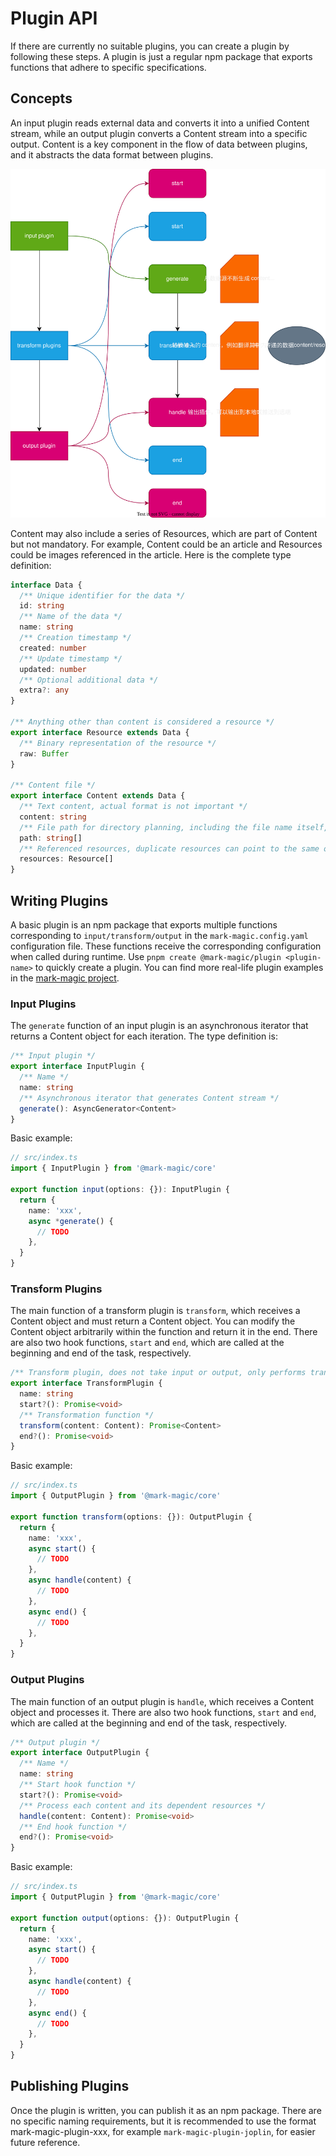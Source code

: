 # Plugin API

If there are currently no suitable plugins, you can create a plugin by following these steps. A plugin is just a regular npm package that exports functions that adhere to specific specifications.

## Concepts

An input plugin reads external data and converts it into a unified Content stream, while an output plugin converts a Content stream into a specific output. Content is a key component in the flow of data between plugins, and it abstracts the data format between plugins.

![plugin-hooks](./resources/plugin-hooks.drawio.svg)

Content may also include a series of Resources, which are part of Content but not mandatory. For example, Content could be an article and Resources could be images referenced in the article. Here is the complete type definition:

```ts
interface Data {
  /** Unique identifier for the data */
  id: string
  /** Name of the data */
  name: string
  /** Creation timestamp */
  created: number
  /** Update timestamp */
  updated: number
  /** Optional additional data */
  extra?: any
}

/** Anything other than content is considered a resource */
export interface Resource extends Data {
  /** Binary representation of the resource */
  raw: Buffer
}

/** Content file */
export interface Content extends Data {
  /** Text content, actual format is not important */
  content: string
  /** File path for directory planning, including the file name itself, e.g., books/01/001.md */
  path: string[]
  /** Referenced resources, duplicate resources can point to the same one */
  resources: Resource[]
}
```

## Writing Plugins

A basic plugin is an npm package that exports multiple functions corresponding to `input/transform/output` in the `mark-magic.config.yaml` configuration file. These functions receive the corresponding configuration when called during runtime.
Use `pnpm create @mark-magic/plugin <plugin-name>` to quickly create a plugin. You can find more real-life plugin examples in the [mark-magic project](https://github.com/mark-magic/mark-magic/tree/main/packages).

### Input Plugins

The `generate` function of an input plugin is an asynchronous iterator that returns a Content object for each iteration. The type definition is:

```ts
/** Input plugin */
export interface InputPlugin {
  /** Name */
  name: string
  /** Asynchronous iterator that generates Content stream */
  generate(): AsyncGenerator<Content>
}
```

Basic example:

```ts
// src/index.ts
import { InputPlugin } from '@mark-magic/core'

export function input(options: {}): InputPlugin {
  return {
    name: 'xxx',
    async *generate() {
      // TODO
    },
  }
}
```

### Transform Plugins

The main function of a transform plugin is `transform`, which receives a Content object and must return a Content object. You can modify the Content object arbitrarily within the function and return it in the end. There are also two hook functions, `start` and `end`, which are called at the beginning and end of the task, respectively.

```ts
/** Transform plugin, does not take input or output, only performs transformations on Content in the stream */
export interface TransformPlugin {
  name: string
  start?(): Promise<void>
  /** Transformation function */
  transform(content: Content): Promise<Content>
  end?(): Promise<void>
}
```

Basic example:

```ts
// src/index.ts
import { OutputPlugin } from '@mark-magic/core'

export function transform(options: {}): OutputPlugin {
  return {
    name: 'xxx',
    async start() {
      // TODO
    },
    async handle(content) {
      // TODO
    },
    async end() {
      // TODO
    },
  }
}
```

### Output Plugins

The main function of an output plugin is `handle`, which receives a Content object and processes it. There are also two hook functions, `start` and `end`, which are called at the beginning and end of the task, respectively.

```ts
/** Output plugin */
export interface OutputPlugin {
  /** Name */
  name: string
  /** Start hook function */
  start?(): Promise<void>
  /** Process each content and its dependent resources */
  handle(content: Content): Promise<void>
  /** End hook function */
  end?(): Promise<void>
}
```

Basic example:

```ts
// src/index.ts
import { OutputPlugin } from '@mark-magic/core'

export function output(options: {}): OutputPlugin {
  return {
    name: 'xxx',
    async start() {
      // TODO
    },
    async handle(content) {
      // TODO
    },
    async end() {
      // TODO
    },
  }
}
```

## Publishing Plugins

Once the plugin is written, you can publish it as an npm package. There are no specific naming requirements, but it is recommended to use the format mark-magic-plugin-xxx, for example `mark-magic-plugin-joplin`, for easier future reference.
